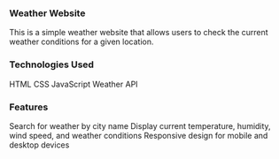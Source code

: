 ### Weather Website
This is a simple weather website that allows users to check the current weather conditions for a given location.

### Technologies Used
HTML
CSS
JavaScript
 Weather API
### Features
Search for weather by city name
Display current temperature, humidity, wind speed, and weather conditions
Responsive design for mobile and desktop devices
